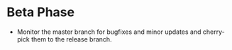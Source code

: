 # Beta Phase

- Monitor the master branch for bugfixes and minor updates and
  cherry-pick them to the release branch.
